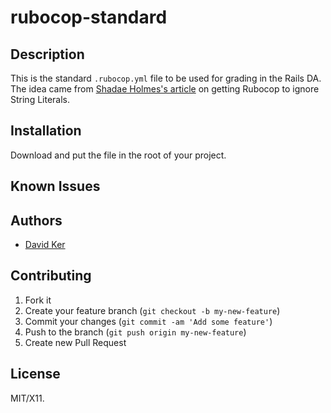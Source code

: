 # rubocop-standard


## Description
This is the standard `.rubocop.yml` file to be used for grading in the Rails DA. The idea came from [Shadae Holmes's article](http://adadevacademy.tumblr.com/post/78135681910/how-to-get-rubocop-to-ignore-string-literals) on getting Rubocop to ignore String Literals.

## Installation

Download and put the file in the root of your project.

## Known Issues


## Authors

* [David Ker](https://github.com/snappy316)


## Contributing

1. Fork it
2. Create your feature branch (`git checkout -b my-new-feature`)
3. Commit your changes (`git commit -am 'Add some feature'`)
4. Push to the branch (`git push origin my-new-feature`)
5. Create new Pull Request


## License

MIT/X11.
